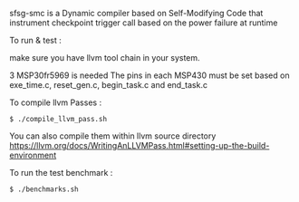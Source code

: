  sfsg-smc is a Dynamic compiler based on Self-Modifying Code that instrument checkpoint trigger call based on the power failure at runtime
 
 To run & test :
 
 make sure you have llvm tool chain in your system.
 
 3 MSP30fr5969 is needed
 The pins in each MSP430 must be set based on exe_time.c, reset_gen.c, begin_task.c and end_task.c
 
 To compile llvm Passes : 
 ```
$ ./compile_llvm_pass.sh
```
You can also compile them within llvm source directory https://llvm.org/docs/WritingAnLLVMPass.html#setting-up-the-build-environment
 
 To run the test benchmark :
 ```
$ ./benchmarks.sh
```
 
